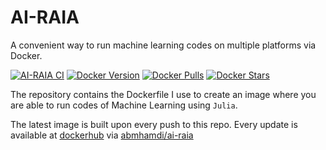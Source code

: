 # AI-RAIA

A convenient way to run machine learning codes on multiple platforms via Docker.

[![AI-RAIA CI](https://github.com/a-mhamdi/ai-raia/actions/workflows/docker-image.yml/badge.svg)](https://github.com/a-mhamdi/ai-raia/actions/workflows/docker-image.yml)
[![Docker Version](https://img.shields.io/docker/v/abmhamdi/ai-raia?sort=semver)](https://hub.docker.com/r/abmhamdi/ai-raia)
[![Docker Pulls](https://img.shields.io/docker/pulls/abmhamdi/ai-raia)](https://hub.docker.com/r/abmhamdi/ai-raia)
[![Docker Stars](https://img.shields.io/docker/stars/abmhamdi/ai-raia)](https://hub.docker.com/r/abmhamdi/ai-raia)

The repository contains the Dockerfile I use to create an image where you are able to run codes of Machine Learning using `Julia`.

The latest image is built upon every push to this repo. Every update is available at [dockerhub](https://hub.docker.com/) via [abmhamdi/ai-raia](https://hub.docker.com/repository/docker/abmhamdi/ai-raia)

